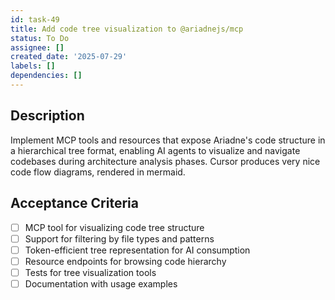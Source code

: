 ```yaml
---
id: task-49
title: Add code tree visualization to @ariadnejs/mcp
status: To Do
assignee: []
created_date: '2025-07-29'
labels: []
dependencies: []
---
```


## Description

Implement MCP tools and resources that expose Ariadne's code structure in a hierarchical tree format, enabling AI agents to visualize and navigate codebases during architecture analysis phases.
Cursor produces very nice code flow diagrams, rendered in mermaid.

## Acceptance Criteria

- [ ] MCP tool for visualizing code tree structure
- [ ] Support for filtering by file types and patterns
- [ ] Token-efficient tree representation for AI consumption
- [ ] Resource endpoints for browsing code hierarchy
- [ ] Tests for tree visualization tools
- [ ] Documentation with usage examples
